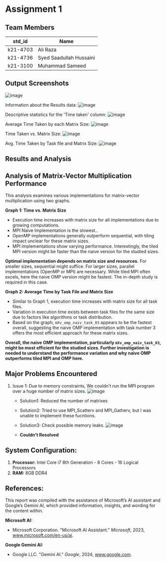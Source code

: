 # Assignment 1
## Team Members
|std_id|Name|
|--------|-|
|k21-4703|Ali Raza|
|k21-4736|Syed Saadullah Hussaini|
|k21-3100|Muhammad Sameed|
## Output Screenshots


![image](https://github.com/NUCES-Khi/matrixtimesvector-sas/assets/88710028/cdee955a-c105-4510-8434-7e7d878407ea)

Information about the Results data:
![image](https://github.com/NUCES-Khi/matrixtimesvector-sas/assets/88710028/f827e0af-4656-48da-9883-8e15b01e39da)

Descriptive statistics for the 'Time taken' column:
![image](https://github.com/NUCES-Khi/matrixtimesvector-sas/assets/88710028/a0107772-a0e6-4222-8698-2c3a574f57b8)

Average Time Taken by each Matrix Size:
![image](https://github.com/NUCES-Khi/matrixtimesvector-sas/assets/88710028/a7d6eea8-a138-4e23-a882-6372bb67422c)

Time Taken vs. Matrix Size:
![image](https://github.com/NUCES-Khi/matrixtimesvector-sas/assets/88710028/113fb729-0b3f-4d9c-9028-05cb1e02523f)

Avg. Time Taken by Task file and Matrix Size:
![image](https://github.com/NUCES-Khi/matrixtimesvector-sas/assets/88710028/d3a0918b-6a6f-4bf5-b9fc-fff3f725175c)


## Results and Analysis

## Analysis of Matrix-Vector Multiplication Performance

This analysis examines various implementations for matrix-vector multiplication using two graphs.

**Graph 1: Time vs. Matrix Size**

* Execution time increases with matrix size for all implementations due to growing computations.
* MPI Naive Implementation is the slowest..
* OpenMP implementations generally outperform sequential, with tiling impact unclear for these matrix sizes.
* MPI implementations show varying performance. Interestingly, the tiled MPI version might be faster than the naive version for the studied sizes.

**Optimal implementation depends on matrix size and resources.** For smaller sizes, sequential might suffice. For larger sizes, parallel implementations (OpenMP or MPI) are necessary. While tiled MPI often excels, here the naive OMP version might be fastest. The in-depth study is required in this case.

**Graph 2: Average Time by Task File and Matrix Size**

* Similar to Graph 1, execution time increases with matrix size for all task files.
* Variation in execution time exists between task files for the same size due to factors like algorithms or task distribution.
* Based on the graph, `mXv_omp_naiv_task_03` appears to be the fastest overall, suggesting the naive OMP implementation with task number 3 offers the most efficient approach for these matrix sizes.

**Overall, the naive OMP implementation, particularly `mXv_omp_naiv_task_03`, might be most efficient for the studied sizes. Further investigation is needed to understand the performance variation and why naive OMP outperforms tiled MPI and OMP here.**


## Major Problems Encountered
1. Issue 1: Due to memory constraints, We couldn't run the MPI program over a huge number of matrix sizes.
   ![image](https://github.com/NUCES-Khi/matrixtimesvector-sas/assets/88710028/3ee16ef8-5e06-4e3b-bf49-bb882f5c1674)

    - Solution1: Reduced the number of matrixes
    - Solution2: Tried to use MPI_Scatterv and MPI_Gatherv, but I was unable to implement these fucntions.
    - Solution3: Check possible memory leaks. ![image](https://github.com/NUCES-Khi/matrixtimesvector-sas/assets/88710028/4325b3f1-281b-4c3d-a342-00fe5003bb70)

    - **Couldn't Resolved**

## System Configuration:
1. **Processor:** Intel Core i7 8th Generation - 8 Cores - 16 Logical Processors
2. **RAM:** 8GB DDR4

## References:
This report was compiled with the assistance of Microsoft’s AI assistant and Google’s Gemini AI, which provided information, insights, and wording for the content within.

**Microsoft AI:**
- Microsoft Corporation. "Microsoft AI Assistant." *Microsoft*, 2023, www.microsoft.com/en-us/ai.

**Google Gemini AI:**
- Google LLC. "Gemini AI." *Google*, 2024, www.google.com.

